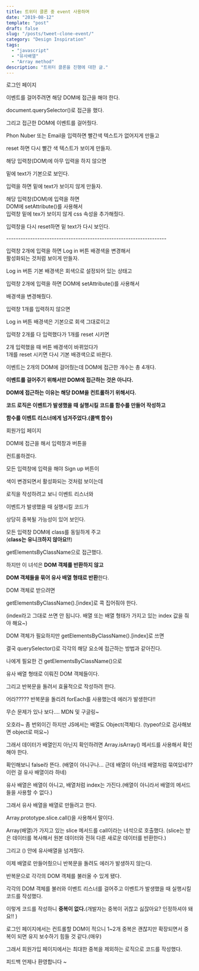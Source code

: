```yaml
---
title: 트위터 클론 중 event 사용하며
date: "2019-08-12"
template: "post"
draft: false
slug: "/posts/tweet-clone-event/"
category: "Design Inspiration"
tags:
  - "javascript"
  - "유사배열"
  - "Array method"
description: "트위터 클론을 진행에 대한 글."
---
```


로그인 페이지

이벤트를 걸어주려면 해당 DOM에 접근을 해야 한다.

document.querySelector()로 접근을 했다.

그리고 접근한 DOM에 이벤트를 걸어줬다.

Phon Nuber 또는 Email을 입력하면 빨간색 텍스트가 없어지게 만들고

reset 하면 다시 빨간 색 텍스트가 보이게 만들자.

해당 입력창(DOM)에 아무 입력을 하지 않으면

밑에 text가 기본으로 보인다.

입력을 하면 밑에 text가 보이지 않게 만들자.

해당 입력창(DOM)에 입력을 하면   
DOM에 setAttribute()를 사용해서  
입력창 밑에 tex가 보이지 않게 css 속성을 추가해줬다.

입력창을 다시 reset하면 밑 text가 다시 보인다.

\-------------------------------------------------------------------

입력창 2개에 입력을 하면 Log in 버튼 배경색을 변경해서  
활성화되는 것처럼 보이게 만들자.

Log in 버튼 기본 배경색은 회색으로 설정되어 있는 상태고

입력창 2개에 입력을 하면 DOM에 setAttribute()를 사용해서

배경색을 변경해줬다.

입력창 1개를 입력하지 않으면

Log in 버튼 배경색은 기본으로 회색 그대로이고

입력창 2개를 다 입력했다가 1개를 reset 시키면

2개 입력했을 때 버튼 배경색이 바뀌었다가  
1개를 reset 시키면 다시 기본 배경색으로 바뀐다.

이벤트는 2개의 DOM에 걸어줬는데 DOM에 접근한 개수는 총 4개다.

**이벤트를 걸어주기 위해서만 DOM에 접근하는 것은 아니다.**

**DOM에 접근하는 이유는 해당 DOM을 컨트롤하기 위해서다.**

**코드 로직은 이벤트가 발생했을 때 실행시킬 코드를 함수를 만들어 작성하고**

**함수를 이벤트 리스너에게 넘겨주었다.(콜백 함수)**

회원가입 페이지

DOM에 접근을 해서 입력창과 버튼을

컨트롤하겠다.

모든 입력창에 입력을 해야 Sign up 버튼이

색이 변경되면서 활성화되는 것처럼 보이는데

로직을 작성하려고 보니 이벤트 리스너와

이벤트가 발생했을 때 실행시킬 코드가

상당히 중복될 가능성이 있어 보인다.

모든 입력창 DOM에 class를 동일하게 주고   
(**class는 유니크하지 않아요!!**)

getElementsByClassName으로 접근했다.

하지만 이 녀석은 **DOM 객체를 반환하지 않고**

**DOM 객체들을 묶어 유사 배열 형태로 반환**한다.

DOM 객체로 받으려면

getElementsByClassName().\[index\]로 콕 집어줘야 한다.

(index라고 그대로 쓰면 안 됩니다. 배열 또는 배열 형태가 가지고 있는 index 값을 줘야 해요~)

DOM 객체가 필요하지만 getElementsByClassName().\[index\]로 쓰면

결국 querySelector()로 각각의 해당 요소에 접근하는 방법과 같아진다.

나에게 필요한 건 getElementsByClassName()으로

유사 배열 형태로 이뤄진 DOM 객체들이다.

그리고 반복문을 돌려서 효율적으로 작성하려 한다.

어라????? 반복문을 돌리려 forEach를 사용했는데 에러가 발생한다!!

무슨 문제가 있나 보다.... MDN 및 구글링~

오호라~ 좀 번외이긴 하지만 JS에서는 배열도 Object(객체)다. (typeof으로 검사해보면 object로 떠요~)

그래서 데이터가 배열인지 아닌지 확인하려면 Array.isArray() 메서드를 사용해서 확인해야 한다.

확인해보니 false라 뜬다. (배열이 아니구나... 근데 배열이 아닌데 배열처럼 묶여있네?? 이런 걸 유사 배열이라 하네)

유사 배열은 배열이 아니고, 배열처럼 index는 가진다.(배열이 아니라서 배열의 메서드들을 사용할 수 없다.)

그래서 유사 배열을 배열로 만들려고 한다.

Array.prototype.slice.call()을 사용해서 말이다.

Array(배열)가 가지고 있는 slice 메서드를 call이라는 녀석으로 호출했다. (slice는 받은 데이터를 복사해서 원본 데이터와 전혀 다른 새로운 데이터를 반환한다.)

그리고 () 안에 유사배열을 넘겨줬다.

이제 배열로 만들어줬으니 반복문을 돌려도 에러가 발생하지 않는다.

반복문으로 각각의 DOM 객체를 불러올 수 있게 됐다.

각각의 DOM 객체를 불러와 이벤트 리스너를 걸어주고 이벤트가 발생했을 때 실행시킬 코드를 작성했다.

이렇게 코드를 작성하니 **중복이 없다.**(개발자는 중복이 귀찮고 싫잖아요? 인정하셔야 돼요!! )

로그인 페이지에서는 컨트롤할 DOM이 적으니 1~2개 중복은 괜찮지만 확장되면서 중복이 되면 유지 보수하기 힘들 것 같다.(매우)

그래서 회원가입 페이지에서는 최대한 중복을 제외하는 로직으로 코드를 작성했다.

피드백 언제나 환영합니다 ~
